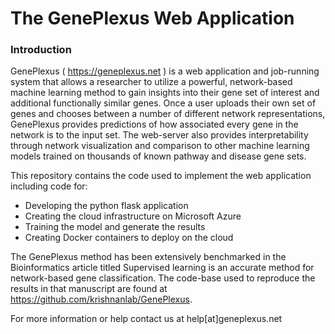 # The GenePlexus Web Application

### Introduction 

GenePlexus ( https://geneplexus.net ) is a web application and job-running system that allows a researcher to utilize a powerful, network-based machine learning method to gain insights into their gene set of interest and additional functionally similar genes.  Once a user uploads their own set of genes and chooses between a number of different network representations, GenePlexus provides predictions of how associated every gene in the network is to the input set. The web-server also provides interpretability through network visualization and comparison to other machine learning models trained on thousands of known pathway and disease gene sets.

This repository contains the code used to implement the web application including code for:

 - Developing the python flask application
 - Creating the cloud infrastructure on Microsoft Azure
 - Training the model and generate the results
 - Creating Docker containers to deploy on the cloud

The GenePlexus method has been extensively benchmarked in the Bioinformatics article titled Supervised learning is an accurate method for network-based gene classification. The code-base used to reproduce the results in that manuscript are found at https://github.com/krishnanlab/GenePlexus.

For more information or help contact us at help[at]geneplexus.net
